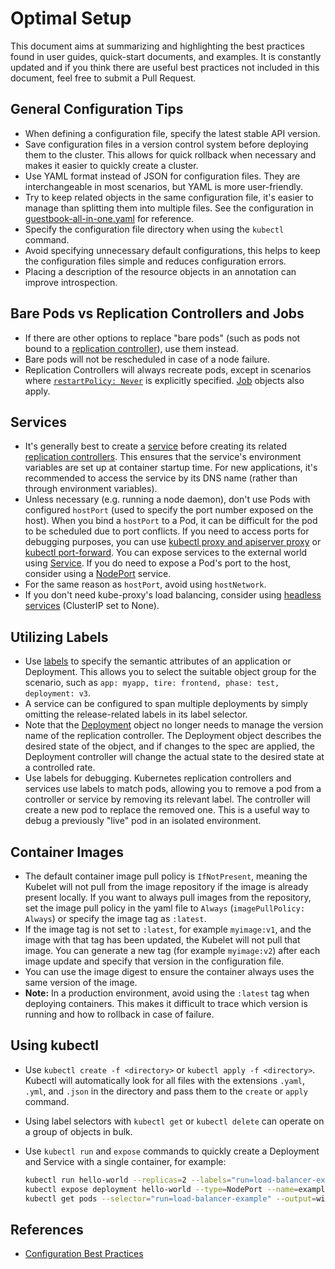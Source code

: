 # Optimal Setup

This document aims at summarizing and highlighting the best practices found in user guides, quick-start documents, and examples. It is constantly updated and if you think there are useful best practices not included in this document, feel free to submit a Pull Request.

## General Configuration Tips

* When defining a configuration file, specify the latest stable API version.
* Save configuration files in a version control system before deploying them to the cluster. This allows for quick rollback when necessary and makes it easier to quickly create a cluster.
* Use YAML format instead of JSON for configuration files. They are interchangeable in most scenarios, but YAML is more user-friendly.
* Try to keep related objects in the same configuration file, it's easier to manage than splitting them into multiple files. See the configuration in [guestbook-all-in-one.yaml](https://github.com/kubernetes/examples/blob/master/guestbook/all-in-one/guestbook-all-in-one.yaml) for reference.
* Specify the configuration file directory when using the `kubectl` command.
* Avoid specifying unnecessary default configurations, this helps to keep the configuration files simple and reduces configuration errors.
* Placing a description of the resource objects in an annotation can improve introspection.

## Bare Pods vs Replication Controllers and Jobs

* If there are other options to replace "bare pods" (such as pods not bound to a [replication controller](https://kubernetes.io/docs/user-guide/replication-controller)), use them instead.
* Bare pods will not be rescheduled in case of a node failure.
* Replication Controllers will always recreate pods, except in scenarios where [`restartPolicy: Never`](https://kubernetes.io/docs/concepts/workloads/pods/pod-lifecycle/#restart-policy) is explicitly specified. [Job](https://kubernetes.io/docs/concepts/jobs/run-to-completion-finite-workloads/) objects also apply.

## Services

* It's generally best to create a [service](https://kubernetes.io/docs/concepts/services-networking/service/) before creating its related [replication controllers](https://kubernetes.io/docs/concepts/workloads/controllers/replicationcontroller/). This ensures that the service's environment variables are set up at container startup time. For new applications, it's recommended to access the service by its DNS name (rather than through environment variables).
* Unless necessary (e.g. running a node daemon), don't use Pods with configured `hostPort` (used to specify the port number exposed on the host). When you bind a `hostPort` to a Pod, it can be difficult for the pod to be scheduled due to port conflicts. If you need to access ports for debugging purposes, you can use [kubectl proxy and apiserver proxy](https://kubernetes.io/docs/tasks/extend-kubernetes/http-proxy-access-api/) or [kubectl port-forward](https://kubernetes.io/docs/tasks/access-application-cluster/port-forward-access-application-cluster/). You can expose services to the external world using [Service](https://kubernetes.io/docs/concepts/services-networking/service/). If you do need to expose a Pod's port to the host, consider using a [NodePort](https://kubernetes.io/docs/user-guide/services/#type-nodeport) service.
* For the same reason as `hostPort`, avoid using `hostNetwork`.
* If you don't need kube-proxy's load balancing, consider using [headless services](https://kubernetes.io/docs/user-guide/services/#headless-services) (ClusterIP set to None).

## Utilizing Labels

* Use [labels](https://kubernetes.io/docs/user-guide/labels/) to specify the semantic attributes of an application or Deployment. This allows you to select the suitable object group for the scenario, such as `app: myapp, tire: frontend, phase: test, deployment: v3`.
* A service can be configured to span multiple deployments by simply omitting the release-related labels in its label selector.
* Note that the [Deployment](https://kubernetes.io/docs/concepts/workloads/controllers/deployment/) object no longer needs to manage the version name of the replication controller. The Deployment object describes the desired state of the object, and if changes to the spec are applied, the Deployment controller will change the actual state to the desired state at a controlled rate.
* Use labels for debugging. Kubernetes replication controllers and services use labels to match pods, allowing you to remove a pod from a controller or service by removing its relevant label. The controller will create a new pod to replace the removed one. This is a useful way to debug a previously "live" pod in an isolated environment.

## Container Images

* The default container image pull policy is `IfNotPresent`, meaning the Kubelet will not pull from the image repository if the image is already present locally. If you want to always pull images from the repository, set the image pull policy in the yaml file to `Always` (`imagePullPolicy: Always`) or specify the image tag as `:latest`.
* If the image tag is not set to `:latest`, for example `myimage:v1`, and the image with that tag has been updated, the Kubelet will not pull that image. You can generate a new tag (for example `myimage:v2`) after each image update and specify that version in the configuration file.
* You can use the image digest to ensure the container always uses the same version of the image.
* **Note:** In a production environment, avoid using the `:latest` tag when deploying containers. This makes it difficult to trace which version is running and how to rollback in case of failure.

## Using kubectl

* Use `kubectl create -f <directory>` or `kubectl apply -f <directory>`. Kubectl will automatically look for all files with the extensions `.yaml`, `.yml`, and `.json` in the directory and pass them to the `create` or `apply` command.
* Using label selectors with `kubectl get` or `kubectl delete` can operate on a group of objects in bulk.
* Use `kubectl run` and `expose` commands to quickly create a Deployment and Service with a single container, for example:

  ```bash
  kubectl run hello-world --replicas=2 --labels="run=load-balancer-example" --image=gcr.io/google-samples/node-hello:1.0  --port=8080
  kubectl expose deployment hello-world --type=NodePort --name=example-service
  kubectl get pods --selector="run=load-balancer-example" --output=wide
  ```

## References

* [Configuration Best Practices](https://kubernetes.io/docs/concepts/configuration/overview/)